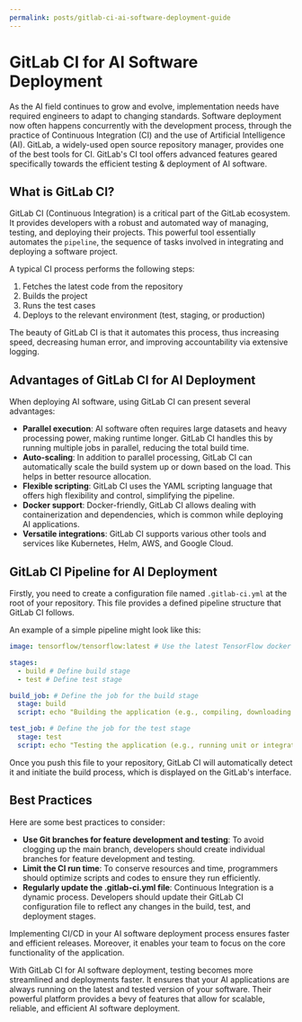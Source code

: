 ```yaml
---
permalink: posts/gitlab-ci-ai-software-deployment-guide
---
```


# GitLab CI for AI Software Deployment

As the AI field continues to grow and evolve, implementation needs have required engineers to adapt to changing standards. Software deployment now often happens concurrently with the development process, through the practice of Continuous Integration (CI) and the use of Artificial Intelligence (AI). GitLab, a widely-used open source repository manager, provides one of the best tools for CI. GitLab's CI tool offers advanced features geared specifically towards the efficient testing &amp; deployment of AI software.

## What is GitLab CI?

GitLab CI (Continuous Integration) is a critical part of the GitLab ecosystem. It provides developers with a robust and automated way of managing, testing, and deploying their projects. This powerful tool essentially automates the `pipeline`, the sequence of tasks involved in integrating and deploying a software project.

A typical CI process performs the following steps:

1. Fetches the latest code from the repository
2. Builds the project
3. Runs the test cases
4. Deploys to the relevant environment (test, staging, or production)

The beauty of GitLab CI is that it automates this process, thus increasing speed, decreasing human error, and improving accountability via extensive logging.

## Advantages of GitLab CI for AI Deployment

When deploying AI software, using GitLab CI can present several advantages:

- **Parallel execution**: AI software often requires large datasets and heavy processing power, making runtime longer. GitLab CI handles this by running multiple jobs in parallel, reducing the total build time.
- **Auto-scaling**: In addition to parallel processing, GitLab CI can automatically scale the build system up or down based on the load. This helps in better resource allocation.
- **Flexible scripting**: GitLab CI uses the YAML scripting language that offers high flexibility and control, simplifying the pipeline.
- **Docker support**: Docker-friendly, GitLab CI allows dealing with containerization and dependencies, which is common while deploying AI applications.
- **Versatile integrations**: GitLab CI supports various other tools and services like Kubernetes, Helm, AWS, and Google Cloud.

## GitLab CI Pipeline for AI Deployment

Firstly, you need to create a configuration file named `.gitlab-ci.yml` at the root of your repository. This file provides a defined pipeline structure that GitLab CI follows.

An example of a simple pipeline might look like this:

```yaml
image: tensorflow/tensorflow:latest # Use the latest TensorFlow docker image

stages:
  - build # Define build stage
  - test # Define test stage

build_job: # Define the job for the build stage
  stage: build
  script: echo "Building the application (e.g., compiling, downloading dependencies)"

test_job: # Define the job for the test stage
  stage: test
  script: echo "Testing the application (e.g., running unit or integration tests)"
```

Once you push this file to your repository, GitLab CI will automatically detect it and initiate the build process, which is displayed on the GitLab's interface.

## Best Practices

Here are some best practices to consider:

- **Use Git branches for feature development and testing**: To avoid clogging up the main branch, developers should create individual branches for feature development and testing.
- **Limit the CI run time**: To conserve resources and time, programmers should optimize scripts and codes to ensure they run efficiently.
- **Regularly update the .gitlab-ci.yml file**: Continuous Integration is a dynamic process. Developers should update their GitLab CI configuration file to reflect any changes in the build, test, and deployment stages.

Implementing CI/CD in your AI software deployment process ensures faster and efficient releases. Moreover, it enables your team to focus on the core functionality of the application.

With GitLab CI for AI software deployment, testing becomes more streamlined and deployments faster. It ensures that your AI applications are always running on the latest and tested version of your software. Their powerful platform provides a bevy of features that allow for scalable, reliable, and efficient AI software deployment.
